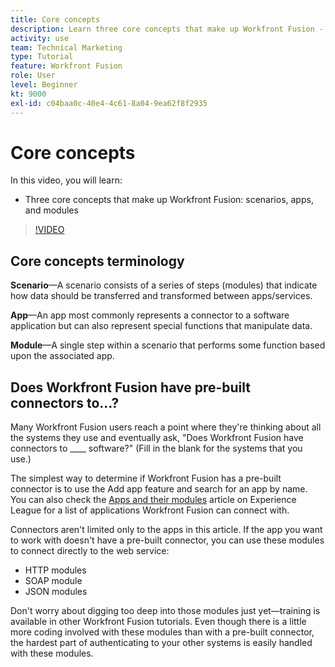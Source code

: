 ```yaml
---
title: Core concepts
description: Learn three core concepts that make up Workfront Fusion - scenarios, apps, and modules in [!DNL Adobe Workfront Fusion].
activity: use
team: Technical Marketing
type: Tutorial
feature: Workfront Fusion
role: User
level: Beginner
kt: 9000
exl-id: c04baa0c-40e4-4c61-8a04-9ea62f8f2935
---
```

# Core concepts

In this video, you will learn:

* Three core concepts that make up Workfront Fusion: scenarios, apps, and modules

>[!VIDEO](https://video.tv.adobe.com/v/335260/?quality=12)

## Core concepts terminology

**Scenario**—A scenario consists of a series of steps (modules) that indicate how data should be transferred and transformed between apps/services.

**App**—An app most commonly represents a connector to a software application but can also represent special functions that manipulate data.

**Module**—A single step within a scenario that performs some function based upon the associated app.

## Does Workfront Fusion have pre-built connectors to…?

Many Workfront Fusion users reach a point where they're thinking about all the systems they use and eventually ask, "Does Workfront Fusion have connectors to ____ software?" (Fill in the blank for the systems that you use.) 

The simplest way to determine if Workfront Fusion has a pre-built connector is to use the Add app feature and search for an app by name. You can also check the [Apps and their modules](https://experienceleague.adobe.com/docs/workfront/using/adobe-workfront-fusion/fusion-apps-and-modules/apps-and-their-modules.html?lang=en) article on Experience League for a list of applications Workfront Fusion can connect with.

Connectors aren't limited only to the apps in this article. If the app you want to work with doesn't have a pre-built connector, you can use these modules to connect directly to the web service:

* HTTP modules
* SOAP module
* JSON modules

Don't worry about digging too deep into those modules just yet—training is available in other Workfront Fusion tutorials. Even though there is a little more coding involved with these modules than with a pre-built connector, the hardest part of authenticating to your other systems is easily handled with these modules.
